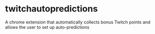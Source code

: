 # twitchautopredictions
A chrome extension that automatically collects bonus Twitch points and allows the user to set up auto-predictions
